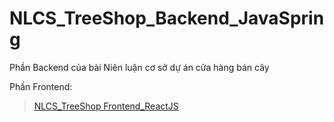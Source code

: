 # NLCS_TreeShop_Backend_JavaSpring
Phần Backend của bài Niên luận cơ sở dự án cửa hàng bán cây

Phần Frontend:
> [NLCS_TreeShop Frontend_ReactJS](https://github.com/DHThienIT/NLCS_TreeShop_Frontend_ReactJS)
